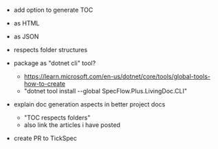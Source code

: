 
 - add option to generate TOC
  - as HTML
  - as JSON
  - respects folder structures

- package as "dotnet cli" tool?
  - https://learn.microsoft.com/en-us/dotnet/core/tools/global-tools-how-to-create
  - "dotnet tool install --global SpecFlow.Plus.LivingDoc.CLI"

- explain doc generation aspects in better project docs
  - "TOC respects folders"
  - also link the articles i have posted

- create PR to TickSpec

